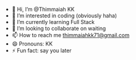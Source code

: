 - 👋 Hi, I’m @Thimmaiah KK
- 👀 I’m interested in coding (obviously haha)
- 🌱 I’m currently learning Full Stack
- 💞️ I’m looking to collaborate on waiting 
- 📫 How to reach me thimmaiahkk71@gmail.com
- 😄 Pronouns: KK
- ⚡ Fun fact: say you later

<!---
ThimmaiahKK71/ThimmaiahKK71 is a ✨ special ✨ repository because its `README.md` (this file) appears on your GitHub profile.
You can click the Preview link to take a look at your changes.
--->
